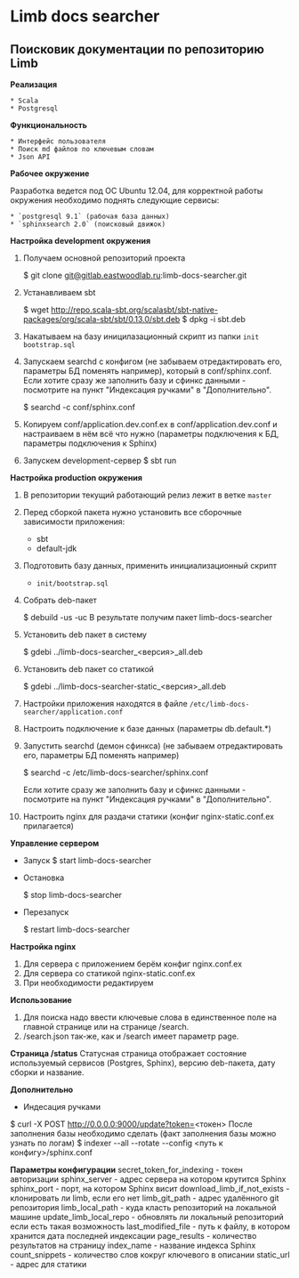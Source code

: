 Limb docs searcher
==================

Поисковик документации по репозиторию Limb
-------------------------------------------------

**Реализация**

    * Scala
    * Postgresql

**Функциональность**

    * Интерфейс пользователя
    * Поиск md файлов по ключевым словам
    * Json API

**Рабочее окружение**

Разработка ведется под ОС Ubuntu 12.04, для корректной работы окружения необходимо поднять следующие сервисы:

    * `postgresql 9.1` (рабочая база данных)
    * `sphinxsearch 2.0` (поисковый движок)

**Настройка development окружения**

1. Получаем основной репозиторий проекта

    $ git clone git@gitlab.eastwoodlab.ru:limb-docs-searcher.git
2. Устанавливаем sbt

    $ wget http://repo.scala-sbt.org/scalasbt/sbt-native-packages/org/scala-sbt/sbt/0.13.0/sbt.deb
    $ dpkg -i sbt.deb
3. Накатываем на базу иницилазационный скрипт из папки `init` `bootstrap.sql`
4. Запускаем searchd c конфигом (не забываем отредактировать его, параметры БД поменять например), который в conf/sphinx.conf. Если хотите сразу же заполнить базу и сфинкс данными - посмотрите на пункт "Индексация ручками" в "Дополнительно".

    $ searchd -c conf/sphinx.conf
5. Копируем conf/application.dev.conf.ex в conf/application.dev.conf и настраиваем в нём всё что нужно (параметры подключения к БД, параметры подключения к Sphinx)
6. Запускем development-сервер
   $ sbt run

**Настройка production окружения**

1. В репозитории текущий работающий релиз лежит в ветке `master`
2. Перед сборкой пакета нужно установить все сборочные зависимости приложения:
   * sbt
   * default-jdk
3. Подготовить базу данных, применить инициализационный скрипт
   * `init/bootstrap.sql`
4. Собрать deb-пакет

   $ debuild -us -uc
 В результате получим пакет limb-docs-searcher
5. Установить deb пакет в систему

   $ gdebi ../limb-docs-searcher_<версия>_all.deb
6. Установить deb пакет со статикой

   $ gdebi ../limb-docs-searcher-static_<версия>_all.deb
7. Настройки приложения находятся в файле `/etc/limb-docs-searcher/application.conf`
8. Настроить подключение к базе данных (параметры db.default.*)
9. Запустить searchd (демон сфинкса) (не забываем отредактировать его, параметры БД поменять например)

   $ searchd -c /etc/limb-docs-searcher/sphinx.conf

    Если хотите сразу же заполнить базу и сфинкс данными - посмотрите на пункт "Индексация ручками" в "Дополнительно".
10. Настроить nginx для раздачи статики (конфиг nginx-static.conf.ex прилагается)

**Управление сервером**

* Запуск
  $ start limb-docs-searcher

* Остановка

  $ stop limb-docs-searcher
* Перезапуск

  $ restart limb-docs-searcher

**Настройка nginx**

1. Для сервера с приложением берём конфиг nginx.conf.ex
2. Для сервера со статикой nginx-static.conf.ex
3. При необходимости редактируем

**Использование**

1. Для поиска надо ввести ключевые слова в единственное поле на главной странице или на странице /search.
2. /search.json так-же, как и /search имеет параметр page.

**Страница /status**
Статусная страница отображает состояние используемый сервисов (Postgres, Sphinx), версию deb-пакета, дату сборки и название.

**Дополнительно**

* Индесация ручками

$ curl -X POST http://0.0.0.0:9000/update?token=<токен>
После заполнения базы необходимо сделать (факт заполнения базы можно узнать по логам)
$ indexer --all --rotate --config <путь к конфигу>/sphinx.conf

**Параметры конфигурации**
secret_token_for_indexing - токен авторизации
sphinx_server - адрес сервера на котором крутится Sphinx
sphinx_port - порт, на котором Sphinx висит
download_limb_if_not_exists - клонировать ли limb, если его нет
limb_git_path - адрес удалённого git репозитория
limb_local_path - куда класть репозиторий на локальной машине
update_limb_local_repo - обновлять ли локальный репозиторий если есть такая возможность
last_modified_file - путь к файлу, в котором хранится дата последней индексации
page_results - количество результатов на страницу
index_name - название индекса Sphinx
count_snippets - количество слов кокруг ключевого в описании
static_url - адрес для статики
